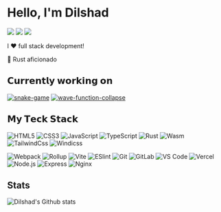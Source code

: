 # Hello, I'm Dilshad

[![](https://img.shields.io/badge/-@DilshadIsHere-%231DA1F2?style=flat-square&logo=twitter&logoColor=ffffff)](https://twitter.com/DilshadIsHere)
[![](https://img.shields.io/badge/-@Eurine-%23181717?style=flat-square&logo=github)](https://github.com/Eurine)
[![](https://img.shields.io/website?color=0ab9e6&style=flat-square&up_message=Eurine&url=https%3A%2F%2Feurine.github.io/Eurine/)](https://eurine.github.io/Eurine/)

I ❤️ full stack development!

🦀 Rust aficionado

## 𝗖𝘂𝗿𝗿𝗲𝗻𝘁𝗹𝘆 𝘄𝗼𝗿𝗸𝗶𝗻𝗴 𝗼𝗻

[![snake-game](https://svg.bookmark.style/api?url=https://github.com/Eurine/snake-game&mode=dark&style=horizontal)](https://github.com/Eurine/snake-game)
[![wave-function-collapse](https://svg.bookmark.style/api?url=https://github.com/Eurine/wave-function-collapse&mode=light&style=horizontal)](https://github.com/Eurine/wave-function-collapse)

## 𝗠𝘆 𝗧𝗲𝗰𝗸 𝗦𝘁𝗮𝗰𝗸

![HTML5](https://img.shields.io/badge/-HTML5-%23E44D27?style=flat-square&logo=html5&logoColor=ffffff)
![CSS3](https://img.shields.io/badge/-CSS3-%231572B6?style=flat-square&logo=css3)
![JavaScript](https://img.shields.io/badge/-JavaScript-%23F7DF1C?style=flat-square&logo=javascript&logoColor=000000&labelColor=%23F7DF1C&color=%23FFCE5A)
![TypeScript](https://img.shields.io/badge/-TypeScript-007ACC?style=flat-square&logo=typescript&logoColor=white)
![Rust](https://img.shields.io/badge/-Rust-%232c3e50?style=flat-square&logo=rust)
![Wasm](https://img.shields.io/badge/-Wasm-%23282C34?style=flat-square&logo=webassembly)
![TailwindCss](https://img.shields.io/badge/-TailwindCss-%231a202c?style=flat-square&logo=tailwind-css)
![Windicss](https://img.shields.io/badge/-WindiCss-%23000000?style=flat-square&logo=tailwind-css&&logoColor=48B0F1)

![Webpack](https://img.shields.io/badge/-Webpack-%232C3A42?style=flat-square&logo=webpack)
![Rollup](https://img.shields.io/badge/-Rollup-%23EC4A3F?style=flat-square&logo=rollupdotjs&logoColor=ffffff)
![Vite](https://img.shields.io/badge/-Vite-%23646CFF?style=flat-square&logo=vite&logoColor=ffffff)
![ESlint](https://img.shields.io/badge/-ESLint-%234B32C3?style=flat-square&logo=eslint)
![Git](https://img.shields.io/badge/-Git-%23F05032?style=flat-square&logo=git&logoColor=%23ffffff)
![GitLab](https://img.shields.io/badge/-GitLab-FCA121?style=flat-square&logo=gitlab)
![VS Code](https://img.shields.io/badge/-VSCode-%23007ACC?style=flat-square&logo=visual-studio-code)
![Vercel](https://img.shields.io/badge/-Vercel-%23ffffff?style=flat-square&logo=vercel&logoColor=000000)
![Node.js](https://img.shields.io/badge/-Nodejs-%2358bf28?style=flat-square&logo=node.js&logoColor=000000)
![Express](https://img.shields.io/badge/-Express-%23232622?style=flat-square&logo=express&logoColor=ffffff)
![Nginx](https://img.shields.io/badge/-Nginx-%23232622?style=flat-square&logo=nginx&logoColor=49ab1b)

## Stats

![Dilshad's Github stats](https://github-readme-stats.vercel.app/api?username=Eurine&show_icons=true&theme=dracula)
